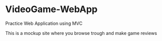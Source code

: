 # VideoGame-WebApp
Practice Web Application using MVC

This is a mockup site where you browse trough and make game reviews
